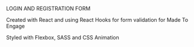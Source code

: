 LOGIN AND REGISTRATION FORM

Created with React and using React Hooks for form validation for Made To Engage

Styled with Flexbox, SASS and CSS Animation
